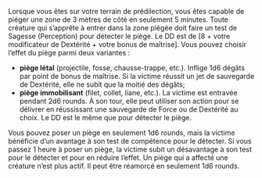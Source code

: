 ﻿---
id: subclass_cunning_tracker_fr.md#pièges
name: Pièges
---

Lorsque vous êtes sur votre terrain de prédilection, vous êtes capable de piéger une zone de 3 mètres de côté en seulement 5 minutes. Toute créature qui s’apprête à entrer dans la zone piégée doit faire un test de Sagesse (Perception) pour détecter le piège. Le DD est de [8 + votre modificateur de Dextérité + votre bonus de maîtrise]. Vous pouvez choisir l’effet du piège parmi deux variantes :

* **piège létal** (projectile, fosse, chausse-trappe, etc.). Inflige 1d6 dégâts par point de bonus de maîtrise. Si la victime réussit un jet de sauvegarde de Dextérité, elle ne subit que la moitié des dégâts;
* **piège immobilisant** (filet, collet, liane, etc.). La victime est entravée pendant 2d6 rounds. À son tour, elle peut utiliser son action pour se délivrer en réussissant une sauvegarde de Force ou de Dextérité au choix. Le DD est le même que pour détecter le piège.

Vous pouvez poser un piège en seulement 1d6 rounds, mais la victime bénéficie d’un avantage à son test de compétence pour le détecter. Si vous passez 1 heure à poser un piège, la victime subit un désavantage à son test pour le détecter et pour en réduire l’effet. Un piège qui a affecté une créature n’est plus actif. Il peut être réamorcé en seulement 1d6 rounds.

